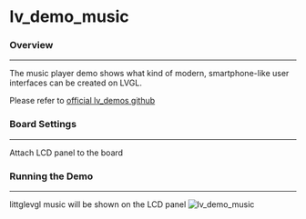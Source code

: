 # lv_demo_music

### Overview
***
The music player demo shows what kind of modern, smartphone-like user interfaces can be created on LVGL.

Please refer to [official lv_demos github](https://github.com/lvgl/lv_demos)
### Board Settings
***
Attach LCD panel to the board

### Running the Demo
***
littglevgl music will be shown on the LCD panel
![lv_demo_music](../../../doc/images/samples/lv_demo_music.gif "lv_demo_music")